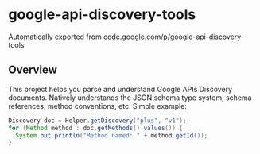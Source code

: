 # google-api-discovery-tools
Automatically exported from code.google.com/p/google-api-discovery-tools

## Overview
This project helps you parse and understand Google APIs Discovery documents. Natively understands the JSON schema type system, schema references, method conventions, etc. Simple example:

```java
Discovery doc = Helper.getDiscovery("plus", "v1");
for (Method method : doc.getMethods().values()) {
  System.out.println("Method named: " + method.getId());
}
```

